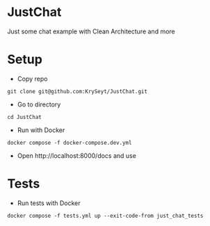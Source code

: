 # JustChat
Just some chat example with Clean Architecture and more

# Setup
- Copy repo
```shell
git clone git@github.com:KrySeyt/JustChat.git
```

- Go to directory
```
cd JustChat
```

- Run with Docker
```shell
docker compose -f docker-compose.dev.yml
```

- Open http://localhost:8000/docs and use

# Tests
- Run tests with Docker
```shell
docker compose -f tests.yml up --exit-code-from just_chat_tests
```
